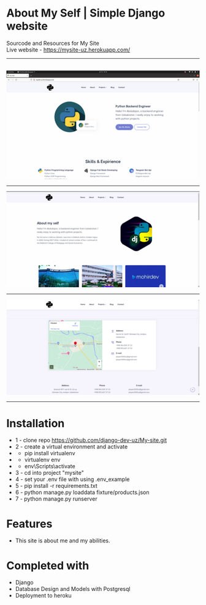 # About My Self | Simple Django website 
Sourcode and Resources for My Site <br>
Live website - https://mysite-uz.herokuapp.com/ <hr><br>
<img src="./docs/mysite.png">
<hr>
<img src="./docs/about.jpg">
<hr>
<img src="./docs/contact.jpg">
<hr>

# Installation
* 1 - clone repo https://github.com/django-dev-uz/My-site.git
* 2 - create a virtual environment and activate
*  - pip install virtualenv
*  - virtualenv env
*  - env\Scripts\activate
* 3 - cd into project "mysite"
* 4 - set your .env file with using .env_example
* 5 - pip install -r requirements.txt
* 6 - python manage.py loaddata fixture/products.json
* 7 - python manage.py runserver


# Features
* This site is about me and my abilities.


# Completed with
* Django 
* Database Design and Models with Postgresql
* Deployment to heroku
